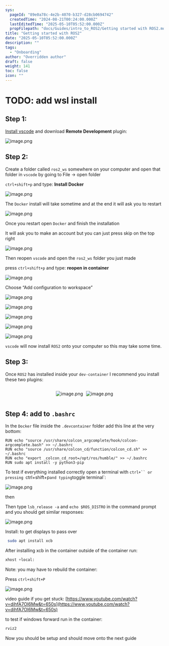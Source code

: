 ```yaml
---
sys:
  pageId: "89e0a78c-4e2b-4070-b327-d28cb0694742"
  createdTime: "2024-08-21T00:24:00.000Z"
  lastEditedTime: "2025-05-10T05:52:00.000Z"
  propFilepath: "docs/Guides/intro_to_ROS2/Getting started with ROS2.md"
title: "Getting started with ROS2"
date: "2025-05-10T05:52:00.000Z"
description: ""
tags:
  - "Onboarding"
author: "Overridden author"
draft: false
weight: 141
toc: false
icon: ""
---
```


# TODO: add wsl install

## Step 1:

[Install vscode](https://code.visualstudio.com/download) and download **Remote Development** plugin:

![image.png](https://prod-files-secure.s3.us-west-2.amazonaws.com/d518164a-d88e-44d1-a4ee-3adb3bd8bce0/efb52993-1881-4a40-b95e-6f020334f022/image.png?X-Amz-Algorithm=AWS4-HMAC-SHA256&X-Amz-Content-Sha256=UNSIGNED-PAYLOAD&X-Amz-Credential=ASIAZI2LB4665ZZJZCZG%2F20250618%2Fus-west-2%2Fs3%2Faws4_request&X-Amz-Date=20250618T004309Z&X-Amz-Expires=3600&X-Amz-Security-Token=IQoJb3JpZ2luX2VjEJf%2F%2F%2F%2F%2F%2F%2F%2F%2F%2FwEaCXVzLXdlc3QtMiJIMEYCIQDsQaqJA365isOQnDb8eY5Iz7os2pyKa90VQmzO%2FPoCEwIhAJm2CXH6uPCxBvzI1%2BWk0Klx%2BCys%2BFkl5e7WTb7EkeDiKogECID%2F%2F%2F%2F%2F%2F%2F%2F%2F%2FwEQABoMNjM3NDIzMTgzODA1IgylB0JrlTD5WxOqRAkq3ANPsR2RGPsXh3JphKDoRXa9w7IxPSNqI7KNbxwafF7tK0L0OOWCQgeSyoDlclBDvFuwtGh9mC1FkEIYX7oxb0pi4aAPopiiVbRhLNxpvcE4ZipBPr8Dt%2FgDKCRImn2tCoxfq45oddsSKRVY4P%2BSEj%2B0aTmylmRxeWkbU0LuA1DqjXfoMRwsoOo8o%2FYQs0clQsRx%2FXuMo5RlRyv8aEU2RIoiDNgCiM%2FU60%2FfJSNSfZx51r0JHJwQt15KD5Bh7hvrBKEYsAhh5u44uhOMRpD3JG%2FS61M4gEAzVNLf%2FyRyxCsaEg5x5oiDuQhEnEbvEoFk1%2BUxaKiwulCUbUrUTn3zMb8asXbUYYirDFW1ErXtB%2FwZLW%2FdCeRyQA%2FYMAd9DewTh8hjaCqj6ZZ3q39sTmYtYqyvX5dH0ER1u4D77GsZBBxBDHc4ra%2FmS%2FPyD%2FZZvfo4NtcU5Tg5Ta88%2FOJlZztWA9albZhoQDFpyRivtOJJoadBwQjNeP9ruSH7dMZyfP4yjdEqInkhNI7GSfVWsXwMQeC6o0FTFCEGLZpoEyyzTBmrrr%2BCgE4BGWVRQz%2FuUPkjF81LDV46w6i%2FR%2BtbyZt8BT3Mv1AmdD7ormkpSm%2FBVJwqYUTYv7mOh3oygSnkVzDG68fCBjqkAeGTIvn6X3qE%2FHNTuva6F7UtndXv6D456doKxdU3tvbH2aBYiYvXqZNAmuOxpsG4jb%2FvCntpuGfUTIL4%2FkK0lDZZ3Etcupxgd2Ymufqjc%2BRGUGxnNPmLMtGfq%2FWjxx%2BTgHMAmCyy%2Bz%2Bu6yXINUcp60AcYFjfJ0yR5gDC4vsH4BfaCQVCLd9ObOQkUETaIVv%2BbALYJUGJV%2FYNo7dSVam1OUcE8upJ&X-Amz-Signature=98b7cdf165caeb3277a7dd788d2b44d909b627d3ff798f6116ec86837ca6dca9&X-Amz-SignedHeaders=host&x-amz-checksum-mode=ENABLED&x-id=GetObject)

## Step 2:

Create a folder called `ros2_ws` somewhere on your computer and open that folder in `vscode` by going to File → open folder 

`ctrl+shift+p` and type: **Install Docker**

![image.png](https://prod-files-secure.s3.us-west-2.amazonaws.com/d518164a-d88e-44d1-a4ee-3adb3bd8bce0/2269dc0e-1cd5-47ff-bceb-c04ad9b2eab0/image.png?X-Amz-Algorithm=AWS4-HMAC-SHA256&X-Amz-Content-Sha256=UNSIGNED-PAYLOAD&X-Amz-Credential=ASIAZI2LB4665ZZJZCZG%2F20250618%2Fus-west-2%2Fs3%2Faws4_request&X-Amz-Date=20250618T004309Z&X-Amz-Expires=3600&X-Amz-Security-Token=IQoJb3JpZ2luX2VjEJf%2F%2F%2F%2F%2F%2F%2F%2F%2F%2FwEaCXVzLXdlc3QtMiJIMEYCIQDsQaqJA365isOQnDb8eY5Iz7os2pyKa90VQmzO%2FPoCEwIhAJm2CXH6uPCxBvzI1%2BWk0Klx%2BCys%2BFkl5e7WTb7EkeDiKogECID%2F%2F%2F%2F%2F%2F%2F%2F%2F%2FwEQABoMNjM3NDIzMTgzODA1IgylB0JrlTD5WxOqRAkq3ANPsR2RGPsXh3JphKDoRXa9w7IxPSNqI7KNbxwafF7tK0L0OOWCQgeSyoDlclBDvFuwtGh9mC1FkEIYX7oxb0pi4aAPopiiVbRhLNxpvcE4ZipBPr8Dt%2FgDKCRImn2tCoxfq45oddsSKRVY4P%2BSEj%2B0aTmylmRxeWkbU0LuA1DqjXfoMRwsoOo8o%2FYQs0clQsRx%2FXuMo5RlRyv8aEU2RIoiDNgCiM%2FU60%2FfJSNSfZx51r0JHJwQt15KD5Bh7hvrBKEYsAhh5u44uhOMRpD3JG%2FS61M4gEAzVNLf%2FyRyxCsaEg5x5oiDuQhEnEbvEoFk1%2BUxaKiwulCUbUrUTn3zMb8asXbUYYirDFW1ErXtB%2FwZLW%2FdCeRyQA%2FYMAd9DewTh8hjaCqj6ZZ3q39sTmYtYqyvX5dH0ER1u4D77GsZBBxBDHc4ra%2FmS%2FPyD%2FZZvfo4NtcU5Tg5Ta88%2FOJlZztWA9albZhoQDFpyRivtOJJoadBwQjNeP9ruSH7dMZyfP4yjdEqInkhNI7GSfVWsXwMQeC6o0FTFCEGLZpoEyyzTBmrrr%2BCgE4BGWVRQz%2FuUPkjF81LDV46w6i%2FR%2BtbyZt8BT3Mv1AmdD7ormkpSm%2FBVJwqYUTYv7mOh3oygSnkVzDG68fCBjqkAeGTIvn6X3qE%2FHNTuva6F7UtndXv6D456doKxdU3tvbH2aBYiYvXqZNAmuOxpsG4jb%2FvCntpuGfUTIL4%2FkK0lDZZ3Etcupxgd2Ymufqjc%2BRGUGxnNPmLMtGfq%2FWjxx%2BTgHMAmCyy%2Bz%2Bu6yXINUcp60AcYFjfJ0yR5gDC4vsH4BfaCQVCLd9ObOQkUETaIVv%2BbALYJUGJV%2FYNo7dSVam1OUcE8upJ&X-Amz-Signature=89e812d37ea50da01c54828590adc5090f77f959fb1080049c1d9ddb51f7ff40&X-Amz-SignedHeaders=host&x-amz-checksum-mode=ENABLED&x-id=GetObject)

The `Docker` install will take sometime and at the end it will ask you to restart

![image.png](https://prod-files-secure.s3.us-west-2.amazonaws.com/d518164a-d88e-44d1-a4ee-3adb3bd8bce0/ed233f78-be33-4b1f-b89c-9c346c0e961e/image.png?X-Amz-Algorithm=AWS4-HMAC-SHA256&X-Amz-Content-Sha256=UNSIGNED-PAYLOAD&X-Amz-Credential=ASIAZI2LB4665ZZJZCZG%2F20250618%2Fus-west-2%2Fs3%2Faws4_request&X-Amz-Date=20250618T004309Z&X-Amz-Expires=3600&X-Amz-Security-Token=IQoJb3JpZ2luX2VjEJf%2F%2F%2F%2F%2F%2F%2F%2F%2F%2FwEaCXVzLXdlc3QtMiJIMEYCIQDsQaqJA365isOQnDb8eY5Iz7os2pyKa90VQmzO%2FPoCEwIhAJm2CXH6uPCxBvzI1%2BWk0Klx%2BCys%2BFkl5e7WTb7EkeDiKogECID%2F%2F%2F%2F%2F%2F%2F%2F%2F%2FwEQABoMNjM3NDIzMTgzODA1IgylB0JrlTD5WxOqRAkq3ANPsR2RGPsXh3JphKDoRXa9w7IxPSNqI7KNbxwafF7tK0L0OOWCQgeSyoDlclBDvFuwtGh9mC1FkEIYX7oxb0pi4aAPopiiVbRhLNxpvcE4ZipBPr8Dt%2FgDKCRImn2tCoxfq45oddsSKRVY4P%2BSEj%2B0aTmylmRxeWkbU0LuA1DqjXfoMRwsoOo8o%2FYQs0clQsRx%2FXuMo5RlRyv8aEU2RIoiDNgCiM%2FU60%2FfJSNSfZx51r0JHJwQt15KD5Bh7hvrBKEYsAhh5u44uhOMRpD3JG%2FS61M4gEAzVNLf%2FyRyxCsaEg5x5oiDuQhEnEbvEoFk1%2BUxaKiwulCUbUrUTn3zMb8asXbUYYirDFW1ErXtB%2FwZLW%2FdCeRyQA%2FYMAd9DewTh8hjaCqj6ZZ3q39sTmYtYqyvX5dH0ER1u4D77GsZBBxBDHc4ra%2FmS%2FPyD%2FZZvfo4NtcU5Tg5Ta88%2FOJlZztWA9albZhoQDFpyRivtOJJoadBwQjNeP9ruSH7dMZyfP4yjdEqInkhNI7GSfVWsXwMQeC6o0FTFCEGLZpoEyyzTBmrrr%2BCgE4BGWVRQz%2FuUPkjF81LDV46w6i%2FR%2BtbyZt8BT3Mv1AmdD7ormkpSm%2FBVJwqYUTYv7mOh3oygSnkVzDG68fCBjqkAeGTIvn6X3qE%2FHNTuva6F7UtndXv6D456doKxdU3tvbH2aBYiYvXqZNAmuOxpsG4jb%2FvCntpuGfUTIL4%2FkK0lDZZ3Etcupxgd2Ymufqjc%2BRGUGxnNPmLMtGfq%2FWjxx%2BTgHMAmCyy%2Bz%2Bu6yXINUcp60AcYFjfJ0yR5gDC4vsH4BfaCQVCLd9ObOQkUETaIVv%2BbALYJUGJV%2FYNo7dSVam1OUcE8upJ&X-Amz-Signature=12db2f082e9b5f7cb11027e6d791e6b45f2ea6a3fdd99c2006f57dd0a11661d8&X-Amz-SignedHeaders=host&x-amz-checksum-mode=ENABLED&x-id=GetObject)

Once you restart open `Docker` and finish the installation

It will ask you to make an account but you can just press skip on the top right

![image.png](https://prod-files-secure.s3.us-west-2.amazonaws.com/d518164a-d88e-44d1-a4ee-3adb3bd8bce0/21010ad9-1659-4fd9-9f59-9932a09b2a3d/image.png?X-Amz-Algorithm=AWS4-HMAC-SHA256&X-Amz-Content-Sha256=UNSIGNED-PAYLOAD&X-Amz-Credential=ASIAZI2LB4665ZZJZCZG%2F20250618%2Fus-west-2%2Fs3%2Faws4_request&X-Amz-Date=20250618T004309Z&X-Amz-Expires=3600&X-Amz-Security-Token=IQoJb3JpZ2luX2VjEJf%2F%2F%2F%2F%2F%2F%2F%2F%2F%2FwEaCXVzLXdlc3QtMiJIMEYCIQDsQaqJA365isOQnDb8eY5Iz7os2pyKa90VQmzO%2FPoCEwIhAJm2CXH6uPCxBvzI1%2BWk0Klx%2BCys%2BFkl5e7WTb7EkeDiKogECID%2F%2F%2F%2F%2F%2F%2F%2F%2F%2FwEQABoMNjM3NDIzMTgzODA1IgylB0JrlTD5WxOqRAkq3ANPsR2RGPsXh3JphKDoRXa9w7IxPSNqI7KNbxwafF7tK0L0OOWCQgeSyoDlclBDvFuwtGh9mC1FkEIYX7oxb0pi4aAPopiiVbRhLNxpvcE4ZipBPr8Dt%2FgDKCRImn2tCoxfq45oddsSKRVY4P%2BSEj%2B0aTmylmRxeWkbU0LuA1DqjXfoMRwsoOo8o%2FYQs0clQsRx%2FXuMo5RlRyv8aEU2RIoiDNgCiM%2FU60%2FfJSNSfZx51r0JHJwQt15KD5Bh7hvrBKEYsAhh5u44uhOMRpD3JG%2FS61M4gEAzVNLf%2FyRyxCsaEg5x5oiDuQhEnEbvEoFk1%2BUxaKiwulCUbUrUTn3zMb8asXbUYYirDFW1ErXtB%2FwZLW%2FdCeRyQA%2FYMAd9DewTh8hjaCqj6ZZ3q39sTmYtYqyvX5dH0ER1u4D77GsZBBxBDHc4ra%2FmS%2FPyD%2FZZvfo4NtcU5Tg5Ta88%2FOJlZztWA9albZhoQDFpyRivtOJJoadBwQjNeP9ruSH7dMZyfP4yjdEqInkhNI7GSfVWsXwMQeC6o0FTFCEGLZpoEyyzTBmrrr%2BCgE4BGWVRQz%2FuUPkjF81LDV46w6i%2FR%2BtbyZt8BT3Mv1AmdD7ormkpSm%2FBVJwqYUTYv7mOh3oygSnkVzDG68fCBjqkAeGTIvn6X3qE%2FHNTuva6F7UtndXv6D456doKxdU3tvbH2aBYiYvXqZNAmuOxpsG4jb%2FvCntpuGfUTIL4%2FkK0lDZZ3Etcupxgd2Ymufqjc%2BRGUGxnNPmLMtGfq%2FWjxx%2BTgHMAmCyy%2Bz%2Bu6yXINUcp60AcYFjfJ0yR5gDC4vsH4BfaCQVCLd9ObOQkUETaIVv%2BbALYJUGJV%2FYNo7dSVam1OUcE8upJ&X-Amz-Signature=bf59c7e9bc8bc9871d2817a7b7494683aca2aa12435876aa2acce2dca5d77549&X-Amz-SignedHeaders=host&x-amz-checksum-mode=ENABLED&x-id=GetObject)

Then reopen `vscode` and open the `ros2_ws` folder you just made

press `ctrl+shift+p` and type: **reopen in container**

![image.png](https://prod-files-secure.s3.us-west-2.amazonaws.com/d518164a-d88e-44d1-a4ee-3adb3bd8bce0/4e93b8c2-41ad-488c-8095-c74205196118/image.png?X-Amz-Algorithm=AWS4-HMAC-SHA256&X-Amz-Content-Sha256=UNSIGNED-PAYLOAD&X-Amz-Credential=ASIAZI2LB4665ZZJZCZG%2F20250618%2Fus-west-2%2Fs3%2Faws4_request&X-Amz-Date=20250618T004309Z&X-Amz-Expires=3600&X-Amz-Security-Token=IQoJb3JpZ2luX2VjEJf%2F%2F%2F%2F%2F%2F%2F%2F%2F%2FwEaCXVzLXdlc3QtMiJIMEYCIQDsQaqJA365isOQnDb8eY5Iz7os2pyKa90VQmzO%2FPoCEwIhAJm2CXH6uPCxBvzI1%2BWk0Klx%2BCys%2BFkl5e7WTb7EkeDiKogECID%2F%2F%2F%2F%2F%2F%2F%2F%2F%2FwEQABoMNjM3NDIzMTgzODA1IgylB0JrlTD5WxOqRAkq3ANPsR2RGPsXh3JphKDoRXa9w7IxPSNqI7KNbxwafF7tK0L0OOWCQgeSyoDlclBDvFuwtGh9mC1FkEIYX7oxb0pi4aAPopiiVbRhLNxpvcE4ZipBPr8Dt%2FgDKCRImn2tCoxfq45oddsSKRVY4P%2BSEj%2B0aTmylmRxeWkbU0LuA1DqjXfoMRwsoOo8o%2FYQs0clQsRx%2FXuMo5RlRyv8aEU2RIoiDNgCiM%2FU60%2FfJSNSfZx51r0JHJwQt15KD5Bh7hvrBKEYsAhh5u44uhOMRpD3JG%2FS61M4gEAzVNLf%2FyRyxCsaEg5x5oiDuQhEnEbvEoFk1%2BUxaKiwulCUbUrUTn3zMb8asXbUYYirDFW1ErXtB%2FwZLW%2FdCeRyQA%2FYMAd9DewTh8hjaCqj6ZZ3q39sTmYtYqyvX5dH0ER1u4D77GsZBBxBDHc4ra%2FmS%2FPyD%2FZZvfo4NtcU5Tg5Ta88%2FOJlZztWA9albZhoQDFpyRivtOJJoadBwQjNeP9ruSH7dMZyfP4yjdEqInkhNI7GSfVWsXwMQeC6o0FTFCEGLZpoEyyzTBmrrr%2BCgE4BGWVRQz%2FuUPkjF81LDV46w6i%2FR%2BtbyZt8BT3Mv1AmdD7ormkpSm%2FBVJwqYUTYv7mOh3oygSnkVzDG68fCBjqkAeGTIvn6X3qE%2FHNTuva6F7UtndXv6D456doKxdU3tvbH2aBYiYvXqZNAmuOxpsG4jb%2FvCntpuGfUTIL4%2FkK0lDZZ3Etcupxgd2Ymufqjc%2BRGUGxnNPmLMtGfq%2FWjxx%2BTgHMAmCyy%2Bz%2Bu6yXINUcp60AcYFjfJ0yR5gDC4vsH4BfaCQVCLd9ObOQkUETaIVv%2BbALYJUGJV%2FYNo7dSVam1OUcE8upJ&X-Amz-Signature=3ba082a7740bb6b69310d58bd3a3216454c646d9602c01df1b35cc69255bf42e&X-Amz-SignedHeaders=host&x-amz-checksum-mode=ENABLED&x-id=GetObject)

Choose “Add configuration to workspace”

![image.png](https://prod-files-secure.s3.us-west-2.amazonaws.com/d518164a-d88e-44d1-a4ee-3adb3bd8bce0/9560b282-5060-4989-ba37-97e7b2c22476/image.png?X-Amz-Algorithm=AWS4-HMAC-SHA256&X-Amz-Content-Sha256=UNSIGNED-PAYLOAD&X-Amz-Credential=ASIAZI2LB4665ZZJZCZG%2F20250618%2Fus-west-2%2Fs3%2Faws4_request&X-Amz-Date=20250618T004309Z&X-Amz-Expires=3600&X-Amz-Security-Token=IQoJb3JpZ2luX2VjEJf%2F%2F%2F%2F%2F%2F%2F%2F%2F%2FwEaCXVzLXdlc3QtMiJIMEYCIQDsQaqJA365isOQnDb8eY5Iz7os2pyKa90VQmzO%2FPoCEwIhAJm2CXH6uPCxBvzI1%2BWk0Klx%2BCys%2BFkl5e7WTb7EkeDiKogECID%2F%2F%2F%2F%2F%2F%2F%2F%2F%2FwEQABoMNjM3NDIzMTgzODA1IgylB0JrlTD5WxOqRAkq3ANPsR2RGPsXh3JphKDoRXa9w7IxPSNqI7KNbxwafF7tK0L0OOWCQgeSyoDlclBDvFuwtGh9mC1FkEIYX7oxb0pi4aAPopiiVbRhLNxpvcE4ZipBPr8Dt%2FgDKCRImn2tCoxfq45oddsSKRVY4P%2BSEj%2B0aTmylmRxeWkbU0LuA1DqjXfoMRwsoOo8o%2FYQs0clQsRx%2FXuMo5RlRyv8aEU2RIoiDNgCiM%2FU60%2FfJSNSfZx51r0JHJwQt15KD5Bh7hvrBKEYsAhh5u44uhOMRpD3JG%2FS61M4gEAzVNLf%2FyRyxCsaEg5x5oiDuQhEnEbvEoFk1%2BUxaKiwulCUbUrUTn3zMb8asXbUYYirDFW1ErXtB%2FwZLW%2FdCeRyQA%2FYMAd9DewTh8hjaCqj6ZZ3q39sTmYtYqyvX5dH0ER1u4D77GsZBBxBDHc4ra%2FmS%2FPyD%2FZZvfo4NtcU5Tg5Ta88%2FOJlZztWA9albZhoQDFpyRivtOJJoadBwQjNeP9ruSH7dMZyfP4yjdEqInkhNI7GSfVWsXwMQeC6o0FTFCEGLZpoEyyzTBmrrr%2BCgE4BGWVRQz%2FuUPkjF81LDV46w6i%2FR%2BtbyZt8BT3Mv1AmdD7ormkpSm%2FBVJwqYUTYv7mOh3oygSnkVzDG68fCBjqkAeGTIvn6X3qE%2FHNTuva6F7UtndXv6D456doKxdU3tvbH2aBYiYvXqZNAmuOxpsG4jb%2FvCntpuGfUTIL4%2FkK0lDZZ3Etcupxgd2Ymufqjc%2BRGUGxnNPmLMtGfq%2FWjxx%2BTgHMAmCyy%2Bz%2Bu6yXINUcp60AcYFjfJ0yR5gDC4vsH4BfaCQVCLd9ObOQkUETaIVv%2BbALYJUGJV%2FYNo7dSVam1OUcE8upJ&X-Amz-Signature=b306c2327d2ca25cf08f983048b89eb98aff511f2c415fc13be8a5d0951e9321&X-Amz-SignedHeaders=host&x-amz-checksum-mode=ENABLED&x-id=GetObject)

![image.png](https://prod-files-secure.s3.us-west-2.amazonaws.com/d518164a-d88e-44d1-a4ee-3adb3bd8bce0/2ee63f81-886b-48e8-a553-dc6e5eac99e4/image.png?X-Amz-Algorithm=AWS4-HMAC-SHA256&X-Amz-Content-Sha256=UNSIGNED-PAYLOAD&X-Amz-Credential=ASIAZI2LB4665ZZJZCZG%2F20250618%2Fus-west-2%2Fs3%2Faws4_request&X-Amz-Date=20250618T004309Z&X-Amz-Expires=3600&X-Amz-Security-Token=IQoJb3JpZ2luX2VjEJf%2F%2F%2F%2F%2F%2F%2F%2F%2F%2FwEaCXVzLXdlc3QtMiJIMEYCIQDsQaqJA365isOQnDb8eY5Iz7os2pyKa90VQmzO%2FPoCEwIhAJm2CXH6uPCxBvzI1%2BWk0Klx%2BCys%2BFkl5e7WTb7EkeDiKogECID%2F%2F%2F%2F%2F%2F%2F%2F%2F%2FwEQABoMNjM3NDIzMTgzODA1IgylB0JrlTD5WxOqRAkq3ANPsR2RGPsXh3JphKDoRXa9w7IxPSNqI7KNbxwafF7tK0L0OOWCQgeSyoDlclBDvFuwtGh9mC1FkEIYX7oxb0pi4aAPopiiVbRhLNxpvcE4ZipBPr8Dt%2FgDKCRImn2tCoxfq45oddsSKRVY4P%2BSEj%2B0aTmylmRxeWkbU0LuA1DqjXfoMRwsoOo8o%2FYQs0clQsRx%2FXuMo5RlRyv8aEU2RIoiDNgCiM%2FU60%2FfJSNSfZx51r0JHJwQt15KD5Bh7hvrBKEYsAhh5u44uhOMRpD3JG%2FS61M4gEAzVNLf%2FyRyxCsaEg5x5oiDuQhEnEbvEoFk1%2BUxaKiwulCUbUrUTn3zMb8asXbUYYirDFW1ErXtB%2FwZLW%2FdCeRyQA%2FYMAd9DewTh8hjaCqj6ZZ3q39sTmYtYqyvX5dH0ER1u4D77GsZBBxBDHc4ra%2FmS%2FPyD%2FZZvfo4NtcU5Tg5Ta88%2FOJlZztWA9albZhoQDFpyRivtOJJoadBwQjNeP9ruSH7dMZyfP4yjdEqInkhNI7GSfVWsXwMQeC6o0FTFCEGLZpoEyyzTBmrrr%2BCgE4BGWVRQz%2FuUPkjF81LDV46w6i%2FR%2BtbyZt8BT3Mv1AmdD7ormkpSm%2FBVJwqYUTYv7mOh3oygSnkVzDG68fCBjqkAeGTIvn6X3qE%2FHNTuva6F7UtndXv6D456doKxdU3tvbH2aBYiYvXqZNAmuOxpsG4jb%2FvCntpuGfUTIL4%2FkK0lDZZ3Etcupxgd2Ymufqjc%2BRGUGxnNPmLMtGfq%2FWjxx%2BTgHMAmCyy%2Bz%2Bu6yXINUcp60AcYFjfJ0yR5gDC4vsH4BfaCQVCLd9ObOQkUETaIVv%2BbALYJUGJV%2FYNo7dSVam1OUcE8upJ&X-Amz-Signature=42455580967628c4c9ba44895d2233f5a5be19f68808c165c976284aa88b61b4&X-Amz-SignedHeaders=host&x-amz-checksum-mode=ENABLED&x-id=GetObject)

![image.png](https://prod-files-secure.s3.us-west-2.amazonaws.com/d518164a-d88e-44d1-a4ee-3adb3bd8bce0/ae1580b2-b048-407e-aed9-b584224a7a04/image.png?X-Amz-Algorithm=AWS4-HMAC-SHA256&X-Amz-Content-Sha256=UNSIGNED-PAYLOAD&X-Amz-Credential=ASIAZI2LB4665ZZJZCZG%2F20250618%2Fus-west-2%2Fs3%2Faws4_request&X-Amz-Date=20250618T004309Z&X-Amz-Expires=3600&X-Amz-Security-Token=IQoJb3JpZ2luX2VjEJf%2F%2F%2F%2F%2F%2F%2F%2F%2F%2FwEaCXVzLXdlc3QtMiJIMEYCIQDsQaqJA365isOQnDb8eY5Iz7os2pyKa90VQmzO%2FPoCEwIhAJm2CXH6uPCxBvzI1%2BWk0Klx%2BCys%2BFkl5e7WTb7EkeDiKogECID%2F%2F%2F%2F%2F%2F%2F%2F%2F%2FwEQABoMNjM3NDIzMTgzODA1IgylB0JrlTD5WxOqRAkq3ANPsR2RGPsXh3JphKDoRXa9w7IxPSNqI7KNbxwafF7tK0L0OOWCQgeSyoDlclBDvFuwtGh9mC1FkEIYX7oxb0pi4aAPopiiVbRhLNxpvcE4ZipBPr8Dt%2FgDKCRImn2tCoxfq45oddsSKRVY4P%2BSEj%2B0aTmylmRxeWkbU0LuA1DqjXfoMRwsoOo8o%2FYQs0clQsRx%2FXuMo5RlRyv8aEU2RIoiDNgCiM%2FU60%2FfJSNSfZx51r0JHJwQt15KD5Bh7hvrBKEYsAhh5u44uhOMRpD3JG%2FS61M4gEAzVNLf%2FyRyxCsaEg5x5oiDuQhEnEbvEoFk1%2BUxaKiwulCUbUrUTn3zMb8asXbUYYirDFW1ErXtB%2FwZLW%2FdCeRyQA%2FYMAd9DewTh8hjaCqj6ZZ3q39sTmYtYqyvX5dH0ER1u4D77GsZBBxBDHc4ra%2FmS%2FPyD%2FZZvfo4NtcU5Tg5Ta88%2FOJlZztWA9albZhoQDFpyRivtOJJoadBwQjNeP9ruSH7dMZyfP4yjdEqInkhNI7GSfVWsXwMQeC6o0FTFCEGLZpoEyyzTBmrrr%2BCgE4BGWVRQz%2FuUPkjF81LDV46w6i%2FR%2BtbyZt8BT3Mv1AmdD7ormkpSm%2FBVJwqYUTYv7mOh3oygSnkVzDG68fCBjqkAeGTIvn6X3qE%2FHNTuva6F7UtndXv6D456doKxdU3tvbH2aBYiYvXqZNAmuOxpsG4jb%2FvCntpuGfUTIL4%2FkK0lDZZ3Etcupxgd2Ymufqjc%2BRGUGxnNPmLMtGfq%2FWjxx%2BTgHMAmCyy%2Bz%2Bu6yXINUcp60AcYFjfJ0yR5gDC4vsH4BfaCQVCLd9ObOQkUETaIVv%2BbALYJUGJV%2FYNo7dSVam1OUcE8upJ&X-Amz-Signature=16006453ae50ee394b8e74bd16e76da1f30496eb6ec28edb44f9bea902a2ee49&X-Amz-SignedHeaders=host&x-amz-checksum-mode=ENABLED&x-id=GetObject)

![image.png](https://prod-files-secure.s3.us-west-2.amazonaws.com/d518164a-d88e-44d1-a4ee-3adb3bd8bce0/53255b28-f75e-430f-b9e3-c0ac8577e42b/image.png?X-Amz-Algorithm=AWS4-HMAC-SHA256&X-Amz-Content-Sha256=UNSIGNED-PAYLOAD&X-Amz-Credential=ASIAZI2LB4665ZZJZCZG%2F20250618%2Fus-west-2%2Fs3%2Faws4_request&X-Amz-Date=20250618T004309Z&X-Amz-Expires=3600&X-Amz-Security-Token=IQoJb3JpZ2luX2VjEJf%2F%2F%2F%2F%2F%2F%2F%2F%2F%2FwEaCXVzLXdlc3QtMiJIMEYCIQDsQaqJA365isOQnDb8eY5Iz7os2pyKa90VQmzO%2FPoCEwIhAJm2CXH6uPCxBvzI1%2BWk0Klx%2BCys%2BFkl5e7WTb7EkeDiKogECID%2F%2F%2F%2F%2F%2F%2F%2F%2F%2FwEQABoMNjM3NDIzMTgzODA1IgylB0JrlTD5WxOqRAkq3ANPsR2RGPsXh3JphKDoRXa9w7IxPSNqI7KNbxwafF7tK0L0OOWCQgeSyoDlclBDvFuwtGh9mC1FkEIYX7oxb0pi4aAPopiiVbRhLNxpvcE4ZipBPr8Dt%2FgDKCRImn2tCoxfq45oddsSKRVY4P%2BSEj%2B0aTmylmRxeWkbU0LuA1DqjXfoMRwsoOo8o%2FYQs0clQsRx%2FXuMo5RlRyv8aEU2RIoiDNgCiM%2FU60%2FfJSNSfZx51r0JHJwQt15KD5Bh7hvrBKEYsAhh5u44uhOMRpD3JG%2FS61M4gEAzVNLf%2FyRyxCsaEg5x5oiDuQhEnEbvEoFk1%2BUxaKiwulCUbUrUTn3zMb8asXbUYYirDFW1ErXtB%2FwZLW%2FdCeRyQA%2FYMAd9DewTh8hjaCqj6ZZ3q39sTmYtYqyvX5dH0ER1u4D77GsZBBxBDHc4ra%2FmS%2FPyD%2FZZvfo4NtcU5Tg5Ta88%2FOJlZztWA9albZhoQDFpyRivtOJJoadBwQjNeP9ruSH7dMZyfP4yjdEqInkhNI7GSfVWsXwMQeC6o0FTFCEGLZpoEyyzTBmrrr%2BCgE4BGWVRQz%2FuUPkjF81LDV46w6i%2FR%2BtbyZt8BT3Mv1AmdD7ormkpSm%2FBVJwqYUTYv7mOh3oygSnkVzDG68fCBjqkAeGTIvn6X3qE%2FHNTuva6F7UtndXv6D456doKxdU3tvbH2aBYiYvXqZNAmuOxpsG4jb%2FvCntpuGfUTIL4%2FkK0lDZZ3Etcupxgd2Ymufqjc%2BRGUGxnNPmLMtGfq%2FWjxx%2BTgHMAmCyy%2Bz%2Bu6yXINUcp60AcYFjfJ0yR5gDC4vsH4BfaCQVCLd9ObOQkUETaIVv%2BbALYJUGJV%2FYNo7dSVam1OUcE8upJ&X-Amz-Signature=da16c3a7004789c8daf953606fc7c9a0035f0e0b34fb14e82f2ce22ed447f70a&X-Amz-SignedHeaders=host&x-amz-checksum-mode=ENABLED&x-id=GetObject)

![image.png](https://prod-files-secure.s3.us-west-2.amazonaws.com/d518164a-d88e-44d1-a4ee-3adb3bd8bce0/7c562767-5af9-4ffb-97d1-327bcdf4ee00/image.png?X-Amz-Algorithm=AWS4-HMAC-SHA256&X-Amz-Content-Sha256=UNSIGNED-PAYLOAD&X-Amz-Credential=ASIAZI2LB4665ZZJZCZG%2F20250618%2Fus-west-2%2Fs3%2Faws4_request&X-Amz-Date=20250618T004309Z&X-Amz-Expires=3600&X-Amz-Security-Token=IQoJb3JpZ2luX2VjEJf%2F%2F%2F%2F%2F%2F%2F%2F%2F%2FwEaCXVzLXdlc3QtMiJIMEYCIQDsQaqJA365isOQnDb8eY5Iz7os2pyKa90VQmzO%2FPoCEwIhAJm2CXH6uPCxBvzI1%2BWk0Klx%2BCys%2BFkl5e7WTb7EkeDiKogECID%2F%2F%2F%2F%2F%2F%2F%2F%2F%2FwEQABoMNjM3NDIzMTgzODA1IgylB0JrlTD5WxOqRAkq3ANPsR2RGPsXh3JphKDoRXa9w7IxPSNqI7KNbxwafF7tK0L0OOWCQgeSyoDlclBDvFuwtGh9mC1FkEIYX7oxb0pi4aAPopiiVbRhLNxpvcE4ZipBPr8Dt%2FgDKCRImn2tCoxfq45oddsSKRVY4P%2BSEj%2B0aTmylmRxeWkbU0LuA1DqjXfoMRwsoOo8o%2FYQs0clQsRx%2FXuMo5RlRyv8aEU2RIoiDNgCiM%2FU60%2FfJSNSfZx51r0JHJwQt15KD5Bh7hvrBKEYsAhh5u44uhOMRpD3JG%2FS61M4gEAzVNLf%2FyRyxCsaEg5x5oiDuQhEnEbvEoFk1%2BUxaKiwulCUbUrUTn3zMb8asXbUYYirDFW1ErXtB%2FwZLW%2FdCeRyQA%2FYMAd9DewTh8hjaCqj6ZZ3q39sTmYtYqyvX5dH0ER1u4D77GsZBBxBDHc4ra%2FmS%2FPyD%2FZZvfo4NtcU5Tg5Ta88%2FOJlZztWA9albZhoQDFpyRivtOJJoadBwQjNeP9ruSH7dMZyfP4yjdEqInkhNI7GSfVWsXwMQeC6o0FTFCEGLZpoEyyzTBmrrr%2BCgE4BGWVRQz%2FuUPkjF81LDV46w6i%2FR%2BtbyZt8BT3Mv1AmdD7ormkpSm%2FBVJwqYUTYv7mOh3oygSnkVzDG68fCBjqkAeGTIvn6X3qE%2FHNTuva6F7UtndXv6D456doKxdU3tvbH2aBYiYvXqZNAmuOxpsG4jb%2FvCntpuGfUTIL4%2FkK0lDZZ3Etcupxgd2Ymufqjc%2BRGUGxnNPmLMtGfq%2FWjxx%2BTgHMAmCyy%2Bz%2Bu6yXINUcp60AcYFjfJ0yR5gDC4vsH4BfaCQVCLd9ObOQkUETaIVv%2BbALYJUGJV%2FYNo7dSVam1OUcE8upJ&X-Amz-Signature=2f8140b10305ee322e6440da22eea3589d044e28455cbf39c309aca8452de46d&X-Amz-SignedHeaders=host&x-amz-checksum-mode=ENABLED&x-id=GetObject)

`vscode` will now install `ROS2` onto your computer so this may take some time.

## Step 3:

Once `ROS2` has installed inside your `dev-container` I recommend you install these two plugins:

<div style="display: flex;flex-direction: row; column-gap:10px; max-width: 630px;justify-content: center;">
<div>

![image.png](https://prod-files-secure.s3.us-west-2.amazonaws.com/d518164a-d88e-44d1-a4ee-3adb3bd8bce0/3fc3d550-5a54-4ba1-ba6b-faa01cdb7369/image.png?X-Amz-Algorithm=AWS4-HMAC-SHA256&X-Amz-Content-Sha256=UNSIGNED-PAYLOAD&X-Amz-Credential=ASIAZI2LB4663HKOMJ6P%2F20250618%2Fus-west-2%2Fs3%2Faws4_request&X-Amz-Date=20250618T004311Z&X-Amz-Expires=3600&X-Amz-Security-Token=IQoJb3JpZ2luX2VjEJf%2F%2F%2F%2F%2F%2F%2F%2F%2F%2FwEaCXVzLXdlc3QtMiJHMEUCIBGrmM4CGWxLdCwwmAaSt4HFM5gEqEXeQ2OqIXevCM59AiEA5rfa3NjR%2FWfFbD6lUdpqcY5fSeZ3iLGV8wvOmW8byM4qiAQIgP%2F%2F%2F%2F%2F%2F%2F%2F%2F%2FARAAGgw2Mzc0MjMxODM4MDUiDOl9I2lZ2lhKuwV3oSrcA4uem6eExgh1OyvxfnrNYH%2BBjGDj1AS8S%2F0fw0xRfhwJufDVYG3s7MHUREhNIYGWdKneMrrdqlzWjB1UpyV4N2C16hQntrTffUNYBUsiB40Xs2b%2FCKdIgPrVm%2BaDNnzs3dQAePsHmYtASrFnolV3qFFtB9C%2FNpgR7mq4ICQozJCTyMwefM1pXPw9TG9YeWXY%2BXiwjHx6XKOGjB9ujr5kfz%2BVdORtNlQL3QTLTDnAgxlCMjRz6rPBDLl8Jgbbk0X7omeM4ObsOgMdPr0wRec4O56XkcOEDKgmFJnhmK2TyqLg0qhfwQOWBzT7kKB%2BieN22QocnsjPXkFIg8kGBsJQO1WnS712h1cEiDW%2FM04RBWfh0ywq7vGkHp6ZW7nIzZJ5vBnCpRIvwkbu2gKBOeR7%2F5N2tCxf1%2FqBcv8zAcazCUvfzFx8HSwN1QtJMFJxZuQk7m%2FRWQeW6FMRA5YXUN5ijjeajR55gnsa74eS6reADx3Fvv2G6yf%2FpKBF642vJ13rCL5gaPyCwRKBH%2Faoh6R6ZMr4Ss7TtJ3sw6V%2FZDpuI27BGjVzZ%2FEJj1FfnBddfYnfPzB6UZFA48JHe81zyMl2m%2F9VcD1HJKWCoL7gS82Gdgo%2B4PkZeMrDfXqB6oGlMLHsx8IGOqUBTBzFz%2Flp1dyJzj7UaskjEWy6XDzLTSxOHoWf97LXstt6poBWbIs5%2FZzB3sQhJEwodPmsLH1sNX6QQMoEjS4Et0h7cWGOgdPlGpZWMc41J8LDXqCWxk4wFtpovuq7CuBAlHNKNRniD4bT%2FuinFGTaAkDSVno3uACGXhw8quSkFXkJhoO6r6BF2WIbbErM%2BtElVp3ycojn1BEn3MrKeyZqAeHdxXeW&X-Amz-Signature=4858c601f520480780836616efad0085eeaa90bca711486afc50167cc75a51b8&X-Amz-SignedHeaders=host&x-amz-checksum-mode=ENABLED&x-id=GetObject)

</div>
<div>

![image.png](https://prod-files-secure.s3.us-west-2.amazonaws.com/d518164a-d88e-44d1-a4ee-3adb3bd8bce0/d994cc66-13c2-4093-a5a3-f84cf4601a82/image.png?X-Amz-Algorithm=AWS4-HMAC-SHA256&X-Amz-Content-Sha256=UNSIGNED-PAYLOAD&X-Amz-Credential=ASIAZI2LB466RAYMGU3Y%2F20250618%2Fus-west-2%2Fs3%2Faws4_request&X-Amz-Date=20250618T004312Z&X-Amz-Expires=3600&X-Amz-Security-Token=IQoJb3JpZ2luX2VjEJf%2F%2F%2F%2F%2F%2F%2F%2F%2F%2FwEaCXVzLXdlc3QtMiJHMEUCIDizUmuSepVe%2F0M9oQcJZuh%2BJiyYZ0E%2BcTn9HFXz9%2BXxAiEArPUXdzR2d3WCf1QoHZjpvc%2BDc45mUo9Jt%2BgEJ%2BnNmq4qiAQIgP%2F%2F%2F%2F%2F%2F%2F%2F%2F%2FARAAGgw2Mzc0MjMxODM4MDUiDIyy5SfjNCiwYnRCSSrcAxj%2FhUrlS08b%2BY5lX7UCnTWS0QSmVsFVJ7EQN6Mni2oDbZ9UK1j5cZ3Pzu6WJpcaY51M3mgbL00KC7BRE4JLFOIGiPVG1vcqlA7PlpnVEHLJ9PydLUBXnLqdFnV5ggjgIqPyGWKIjlBCi0cm1SRxu8kiMhrMg4JvljEIPtdgMgM%2BqkBKhEwqvMM7WnXJ13KszImAskosLOJZa6Xsjx3dJ%2BjwkY5pWOuNK5IEIEt22bU%2BvxKsoyD8eGPVc%2Biyy%2Ft3lJG3pVHO7bydsXSO616krYLi0T%2FfGT527XQYFTS3NW181moPVht1hId35xYXna4PbKCTDB%2FLMvsUgnotcMB1XMtAo%2FVi1TeSIdcXgMK4k6K5NRDgs4O40vxFSrldgk27S8ivn97VQ2dHHvnV4UonpUP7gLc5HN%2FcLZ9ze9wck5ZNYgYIrh6yGBuWYCGinDQcFfz%2BprXlqZ0fe695l4RsEpjBB5zRxyoUr2GWWV0bJmOrvPcv4549j9CysoH3W1%2F0x84XcATHxRplD%2B7yZ2k2ofi2XIruL7n0I%2BtlLKUZjJKjZl7KKLTkgJnICu5OylEkEyo1K2%2FioHY0Rsvww5SVSPo586e1M3p3d5sHjyA37Tia6nXkkwawQhQCO%2BPrMO3rx8IGOqUBAN4NT4hvi9BMmKJ2CwRmvpPmHhp0FY2sjdxnRxOrf5pgupDYJJOaAqihTp2davQCUl5W%2FYFSgGL77t8xNA%2B8j6Rk5yJFP0t1dSc3fLRgGnAyIfSCgrdMrRJgSqlGrAwl9Sgbgu%2FeZTfHdRNA0Xx9VnQsPYoCdEj70uah3gw%2FuoFxQjkhslkeQR6RmB8BhMVWaPz66vGO6P%2BVkbSTh%2BSi4awpJ0FU&X-Amz-Signature=d91361c2d4178b3f00e711adb483d73891eb27bcbb8c939ea595a6676dbf4e6d&X-Amz-SignedHeaders=host&x-amz-checksum-mode=ENABLED&x-id=GetObject)

</div>
</div>

## Step 4: add to `.bashrc`

In the `Docker` file inside the `.devcontainer` folder add this line at the very bottom: 

```docker
RUN echo "source /usr/share/colcon_argcomplete/hook/colcon-argcomplete.bash" >> ~/.bashrc
RUN echo "source /usr/share/colcon_cd/function/colcon_cd.sh" >> ~/.bashrc
RUN echo "export _colcon_cd_root=/opt/ros/humble/" >> ~/.bashrc
RUN sudo apt install -y python3-pip 
```

To test if everything installed correctly open a terminal with `ctrl+`` or pressing `ctrl+shift+p` and typing `toggle terminal`:

![image.png](https://prod-files-secure.s3.us-west-2.amazonaws.com/d518164a-d88e-44d1-a4ee-3adb3bd8bce0/6a4943d8-b04e-4c02-9a58-775f3384d1a5/image.png?X-Amz-Algorithm=AWS4-HMAC-SHA256&X-Amz-Content-Sha256=UNSIGNED-PAYLOAD&X-Amz-Credential=ASIAZI2LB4665ZZJZCZG%2F20250618%2Fus-west-2%2Fs3%2Faws4_request&X-Amz-Date=20250618T004309Z&X-Amz-Expires=3600&X-Amz-Security-Token=IQoJb3JpZ2luX2VjEJf%2F%2F%2F%2F%2F%2F%2F%2F%2F%2FwEaCXVzLXdlc3QtMiJIMEYCIQDsQaqJA365isOQnDb8eY5Iz7os2pyKa90VQmzO%2FPoCEwIhAJm2CXH6uPCxBvzI1%2BWk0Klx%2BCys%2BFkl5e7WTb7EkeDiKogECID%2F%2F%2F%2F%2F%2F%2F%2F%2F%2FwEQABoMNjM3NDIzMTgzODA1IgylB0JrlTD5WxOqRAkq3ANPsR2RGPsXh3JphKDoRXa9w7IxPSNqI7KNbxwafF7tK0L0OOWCQgeSyoDlclBDvFuwtGh9mC1FkEIYX7oxb0pi4aAPopiiVbRhLNxpvcE4ZipBPr8Dt%2FgDKCRImn2tCoxfq45oddsSKRVY4P%2BSEj%2B0aTmylmRxeWkbU0LuA1DqjXfoMRwsoOo8o%2FYQs0clQsRx%2FXuMo5RlRyv8aEU2RIoiDNgCiM%2FU60%2FfJSNSfZx51r0JHJwQt15KD5Bh7hvrBKEYsAhh5u44uhOMRpD3JG%2FS61M4gEAzVNLf%2FyRyxCsaEg5x5oiDuQhEnEbvEoFk1%2BUxaKiwulCUbUrUTn3zMb8asXbUYYirDFW1ErXtB%2FwZLW%2FdCeRyQA%2FYMAd9DewTh8hjaCqj6ZZ3q39sTmYtYqyvX5dH0ER1u4D77GsZBBxBDHc4ra%2FmS%2FPyD%2FZZvfo4NtcU5Tg5Ta88%2FOJlZztWA9albZhoQDFpyRivtOJJoadBwQjNeP9ruSH7dMZyfP4yjdEqInkhNI7GSfVWsXwMQeC6o0FTFCEGLZpoEyyzTBmrrr%2BCgE4BGWVRQz%2FuUPkjF81LDV46w6i%2FR%2BtbyZt8BT3Mv1AmdD7ormkpSm%2FBVJwqYUTYv7mOh3oygSnkVzDG68fCBjqkAeGTIvn6X3qE%2FHNTuva6F7UtndXv6D456doKxdU3tvbH2aBYiYvXqZNAmuOxpsG4jb%2FvCntpuGfUTIL4%2FkK0lDZZ3Etcupxgd2Ymufqjc%2BRGUGxnNPmLMtGfq%2FWjxx%2BTgHMAmCyy%2Bz%2Bu6yXINUcp60AcYFjfJ0yR5gDC4vsH4BfaCQVCLd9ObOQkUETaIVv%2BbALYJUGJV%2FYNo7dSVam1OUcE8upJ&X-Amz-Signature=7a7e7afd450cd65e5b29f6d179aa390b2ab876516511d1ff8d1f09a51c0585cd&X-Amz-SignedHeaders=host&x-amz-checksum-mode=ENABLED&x-id=GetObject)

then 

Then type `lsb_release -a` and `echo $ROS_DISTRO` in the command prompt and you should get similar responses:

![image.png](https://prod-files-secure.s3.us-west-2.amazonaws.com/d518164a-d88e-44d1-a4ee-3adb3bd8bce0/3e635dec-a805-4e85-8b9e-d000e5b71a4e/image.png?X-Amz-Algorithm=AWS4-HMAC-SHA256&X-Amz-Content-Sha256=UNSIGNED-PAYLOAD&X-Amz-Credential=ASIAZI2LB4665ZZJZCZG%2F20250618%2Fus-west-2%2Fs3%2Faws4_request&X-Amz-Date=20250618T004309Z&X-Amz-Expires=3600&X-Amz-Security-Token=IQoJb3JpZ2luX2VjEJf%2F%2F%2F%2F%2F%2F%2F%2F%2F%2FwEaCXVzLXdlc3QtMiJIMEYCIQDsQaqJA365isOQnDb8eY5Iz7os2pyKa90VQmzO%2FPoCEwIhAJm2CXH6uPCxBvzI1%2BWk0Klx%2BCys%2BFkl5e7WTb7EkeDiKogECID%2F%2F%2F%2F%2F%2F%2F%2F%2F%2FwEQABoMNjM3NDIzMTgzODA1IgylB0JrlTD5WxOqRAkq3ANPsR2RGPsXh3JphKDoRXa9w7IxPSNqI7KNbxwafF7tK0L0OOWCQgeSyoDlclBDvFuwtGh9mC1FkEIYX7oxb0pi4aAPopiiVbRhLNxpvcE4ZipBPr8Dt%2FgDKCRImn2tCoxfq45oddsSKRVY4P%2BSEj%2B0aTmylmRxeWkbU0LuA1DqjXfoMRwsoOo8o%2FYQs0clQsRx%2FXuMo5RlRyv8aEU2RIoiDNgCiM%2FU60%2FfJSNSfZx51r0JHJwQt15KD5Bh7hvrBKEYsAhh5u44uhOMRpD3JG%2FS61M4gEAzVNLf%2FyRyxCsaEg5x5oiDuQhEnEbvEoFk1%2BUxaKiwulCUbUrUTn3zMb8asXbUYYirDFW1ErXtB%2FwZLW%2FdCeRyQA%2FYMAd9DewTh8hjaCqj6ZZ3q39sTmYtYqyvX5dH0ER1u4D77GsZBBxBDHc4ra%2FmS%2FPyD%2FZZvfo4NtcU5Tg5Ta88%2FOJlZztWA9albZhoQDFpyRivtOJJoadBwQjNeP9ruSH7dMZyfP4yjdEqInkhNI7GSfVWsXwMQeC6o0FTFCEGLZpoEyyzTBmrrr%2BCgE4BGWVRQz%2FuUPkjF81LDV46w6i%2FR%2BtbyZt8BT3Mv1AmdD7ormkpSm%2FBVJwqYUTYv7mOh3oygSnkVzDG68fCBjqkAeGTIvn6X3qE%2FHNTuva6F7UtndXv6D456doKxdU3tvbH2aBYiYvXqZNAmuOxpsG4jb%2FvCntpuGfUTIL4%2FkK0lDZZ3Etcupxgd2Ymufqjc%2BRGUGxnNPmLMtGfq%2FWjxx%2BTgHMAmCyy%2Bz%2Bu6yXINUcp60AcYFjfJ0yR5gDC4vsH4BfaCQVCLd9ObOQkUETaIVv%2BbALYJUGJV%2FYNo7dSVam1OUcE8upJ&X-Amz-Signature=7ba70368f211da1a285f5772768a3b402f6818e71ec605ab67f21c1a8a506ef8&X-Amz-SignedHeaders=host&x-amz-checksum-mode=ENABLED&x-id=GetObject)

Install:  to get displays to pass over

```bash
 sudo apt install xcb
```

After installing xcb in the container outside of the container run:

```python
xhost +local:
```

Note: you may have to rebuild the container:

Press `ctrl+shift+P`

![image.png](https://prod-files-secure.s3.us-west-2.amazonaws.com/d518164a-d88e-44d1-a4ee-3adb3bd8bce0/6c2be660-2618-4c38-9c26-53554f7a0b7b/image.png?X-Amz-Algorithm=AWS4-HMAC-SHA256&X-Amz-Content-Sha256=UNSIGNED-PAYLOAD&X-Amz-Credential=ASIAZI2LB4665ZZJZCZG%2F20250618%2Fus-west-2%2Fs3%2Faws4_request&X-Amz-Date=20250618T004309Z&X-Amz-Expires=3600&X-Amz-Security-Token=IQoJb3JpZ2luX2VjEJf%2F%2F%2F%2F%2F%2F%2F%2F%2F%2FwEaCXVzLXdlc3QtMiJIMEYCIQDsQaqJA365isOQnDb8eY5Iz7os2pyKa90VQmzO%2FPoCEwIhAJm2CXH6uPCxBvzI1%2BWk0Klx%2BCys%2BFkl5e7WTb7EkeDiKogECID%2F%2F%2F%2F%2F%2F%2F%2F%2F%2FwEQABoMNjM3NDIzMTgzODA1IgylB0JrlTD5WxOqRAkq3ANPsR2RGPsXh3JphKDoRXa9w7IxPSNqI7KNbxwafF7tK0L0OOWCQgeSyoDlclBDvFuwtGh9mC1FkEIYX7oxb0pi4aAPopiiVbRhLNxpvcE4ZipBPr8Dt%2FgDKCRImn2tCoxfq45oddsSKRVY4P%2BSEj%2B0aTmylmRxeWkbU0LuA1DqjXfoMRwsoOo8o%2FYQs0clQsRx%2FXuMo5RlRyv8aEU2RIoiDNgCiM%2FU60%2FfJSNSfZx51r0JHJwQt15KD5Bh7hvrBKEYsAhh5u44uhOMRpD3JG%2FS61M4gEAzVNLf%2FyRyxCsaEg5x5oiDuQhEnEbvEoFk1%2BUxaKiwulCUbUrUTn3zMb8asXbUYYirDFW1ErXtB%2FwZLW%2FdCeRyQA%2FYMAd9DewTh8hjaCqj6ZZ3q39sTmYtYqyvX5dH0ER1u4D77GsZBBxBDHc4ra%2FmS%2FPyD%2FZZvfo4NtcU5Tg5Ta88%2FOJlZztWA9albZhoQDFpyRivtOJJoadBwQjNeP9ruSH7dMZyfP4yjdEqInkhNI7GSfVWsXwMQeC6o0FTFCEGLZpoEyyzTBmrrr%2BCgE4BGWVRQz%2FuUPkjF81LDV46w6i%2FR%2BtbyZt8BT3Mv1AmdD7ormkpSm%2FBVJwqYUTYv7mOh3oygSnkVzDG68fCBjqkAeGTIvn6X3qE%2FHNTuva6F7UtndXv6D456doKxdU3tvbH2aBYiYvXqZNAmuOxpsG4jb%2FvCntpuGfUTIL4%2FkK0lDZZ3Etcupxgd2Ymufqjc%2BRGUGxnNPmLMtGfq%2FWjxx%2BTgHMAmCyy%2Bz%2Bu6yXINUcp60AcYFjfJ0yR5gDC4vsH4BfaCQVCLd9ObOQkUETaIVv%2BbALYJUGJV%2FYNo7dSVam1OUcE8upJ&X-Amz-Signature=a21fcb81110da77299b344a5545e1d4200441ab22ccba2b2af53aa99134b8135&X-Amz-SignedHeaders=host&x-amz-checksum-mode=ENABLED&x-id=GetObject)

video guide if you get stuck: [https://www.youtube.com/watch?v=dihfA7Ol6Mw&t=650s](https://www.youtube.com/watch?v=dihfA7Ol6Mw&t=650s)

to test if windows forward run in the container:

```bash
rviz2
```

Now you should be setup and should move onto the next guide 
